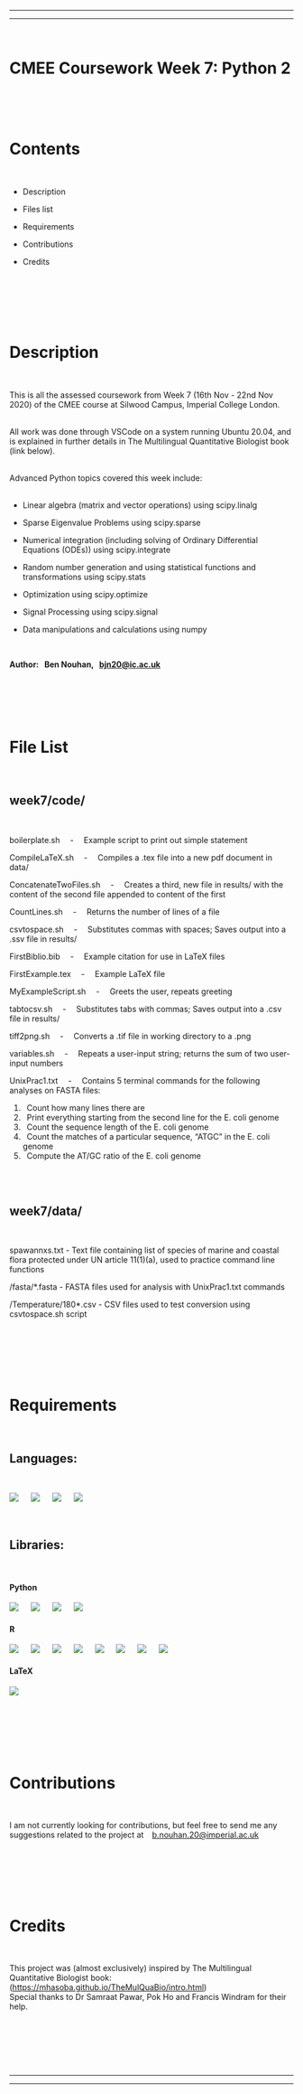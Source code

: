 
---
---
<br/>

# **CMEE Coursework Week 7: Python 2** 



<br/><br/><br/>

# Contents

<br/>

 * Description

 * Files list
  
 * Requirements
 
 * Contributions
 
 * Credits

<br/>


<br/><br/><br/>

# Description
<br/>


This is all the assessed coursework from Week 7 (16th Nov - 22nd Nov 2020) of the CMEE course at Silwood Campus, Imperial College London. <br/><br/>

All work was done through VSCode on a system running Ubuntu 20.04, and is explained in further details in The Multilingual Quantitative Biologist book (link below). <br/><br/>

Advanced Python topics covered this week include: <br/><br/>



 - Linear algebra (matrix and vector operations) using scipy.linalg

 - Sparse Eigenvalue Problems using scipy.sparse

 - Numerical integration (including solving of Ordinary Differential Equations (ODEs)) using scipy.integrate

 - Random number generation and using statistical functions and transformations using scipy.stats

 - Optimization using scipy.optimize

 - Signal Processing using scipy.signal

 - Data manipulations and calculations using numpy
  
<br/>

**Author: &nbsp; Ben Nouhan, &nbsp; bjn20@ic.ac.uk**
<br/><br/>


<br/><br/><br/>

# File List
<br/>

## **week7/code/**
<br/>

boilerplate.sh &emsp;-&emsp; Example script to print out simple statement

CompileLaTeX.sh &emsp;-&emsp; Compiles a .tex file into a new pdf document in data/

ConcatenateTwoFiles.sh &emsp;-&emsp; Creates a third, new file in results/ with the content of the second file appended to content of the first

CountLines.sh &emsp;-&emsp; Returns the number of lines of a file

csvtospace.sh &emsp;-&emsp; Substitutes commas with spaces; Saves output into a .ssv file in results/

FirstBiblio.bib &emsp;-&emsp; Example citation for use in LaTeX files

FirstExample.tex &emsp;-&emsp; Example LaTeX file

MyExampleScript.sh &emsp;-&emsp; Greets the user, repeats greeting

tabtocsv.sh &emsp;-&emsp; Substitutes tabs with commas; Saves output into a .csv file in results/

tiff2png.sh &emsp;-&emsp; Converts a .tif file in working directory to a .png

variables.sh &emsp;-&emsp; Repeats a user-input string; returns the sum of two user-input numbers

UnixPrac1.txt &emsp;-&emsp; Contains 5 terminal commands for the following analyses on FASTA files: 
  1. &ensp;Count how many lines there are
  2. &ensp;Print everything starting from the second line for the E. coli genome
  3. &ensp;Count the sequence length of the E. coli genome
  4. &ensp;Count the matches of a particular sequence, “ATGC” in the E. coli genome
  5. &ensp;Compute the AT/GC ratio of the E. coli genome
                  
<br/><br/>

## **week7/data/** 

<br/>

spawannxs.txt - Text file containing list of species of marine and coastal flora 
protected under UN article 11(1)(a), used to practice command line functions

/fasta/*.fasta - FASTA files used for analysis with UnixPrac1.txt commands

/Temperature/180*.csv - CSV files used to test conversion using csvtospace.sh script

 
<br/>


<br/><br/><br/>

# Requirements
<br/>

## **Languages:**
<br/>

[![](https://img.shields.io/badge/Python-3.9.0-blue.svg)](https://www.python.org/downloads/release/python-390/) &emsp;
[![](https://img.shields.io/badge/R-4.0.3-green)](https://cran.r-project.org/) &emsp;
![](https://img.shields.io/badge/Bash-5.0-red) &emsp;
[![](https://img.shields.io/badge/LaTeX-2e-white)](https://www.latex-project.org/get/)

<br/>

## **Libraries:**
<br/>

#### Python

[![](https://img.shields.io/badge/numpy-1.18.1-red)](https://pypi.org/project/numpy/) &emsp;
[![](https://img.shields.io/badge/pandas-1.1.4-purple)](https://pypi.org/project/pandas/) &emsp;
[![](https://img.shields.io/badge/matplotlib-3.3.3-green)](https://pypi.org/project/matplotlib/) &emsp;
[![](https://img.shields.io/badge/scipy-1.5.4-blue)](https://pypi.org/project/matplotlib/) &emsp;



#### R

[![](https://img.shields.io/badge/minpack.lm-1.2_1-red)](https://cran.r-project.org/web/packages/minpack.lm/index.html) &emsp;
[![](https://img.shields.io/badge/ggplot2-3.3.2-yellow)](https://cran.r-project.org/web/packages/ggplot2/index.html) &emsp;
[![](https://img.shields.io/badge/dplyr-1.0.2-black)](https://cran.r-project.org/web/packages/dplyr/index.html) &emsp;
[![](https://img.shields.io/badge/lme4-1.1_25-blue)](https://cran.r-project.org/web/packages/lme4/index.html) &emsp;
[![](https://img.shields.io/badge/reshape2-1.4.4-brown)](https://cran.r-project.org/web/packages/reshape2/index.html) &emsp;
[![](https://img.shields.io/badge/toOrdinal-1.1_0.0-darkgrey)](https://cran.r-project.org/web/packages/toOrdinal/vignettes/toOrdinal.html) &emsp;
[![](https://img.shields.io/badge/tidyverse-1.3.0-green)](hhttps://cran.r-project.org/web/packages/toOrdinal/vignettes/toOrdinal.html) &emsp;
[![](https://img.shields.io/badge/broom-0.7.2-purple)](https://cran.r-project.org/web/packages/broom/index.html) &emsp;

#### LaTeX

[![](https://img.shields.io/badge/graphicx-1.2b-blue)](https://ctan.org/pkg/graphicx) &emsp;

<br/>


<br/><br/><br/>

# Contributions
<br/>


I am not currently looking for contributions, but feel free to send me any suggestions related to the project at &ensp; b.nouhan.20@imperial.ac.uk

<br/>


<br/><br/><br/>

# Credits
<br/>

This project was (almost exclusively) inspired by The Multilingual Quantitative Biologist book: (https://mhasoba.github.io/TheMulQuaBio/intro.html)<br/>
Special thanks to Dr Samraat Pawar, Pok Ho and Francis Windram for their help.

<br/><br/><br/><br/><br/>

---
---